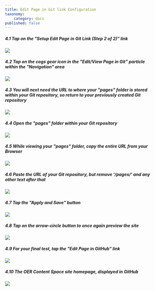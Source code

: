 ```yaml
---
title: Edit Page in Git link Configuration
taxonomy:
    category: docs
published: false
---
```


##### 4.1 Tap on the "Setup Edit Page in Git Link (Step 2 of 2)" link

![][31]

[31]: ../../images/oer-content-space---install-and-configure-on-reclaim-hosting/tap-on-the--setup-edit-page-in-git-link--step-2-of-2---link.png

##### 4.2 Tap on the cogs gear icon in the "Edit/View Page in Git" particle within the "Navigation" area

![][32]

[32]: ../../images/oer-content-space---install-and-configure-on-reclaim-hosting/tap-on-the-cogs-gear-icon-in-the--edit-view-page-in-git--particle-within-the--navigation--area.png

##### 4.3 You will next need the URL to where your "pages" folder is stored within your Git repository, so return to your previously created Git repository

![][33]

[33]: ../../images/oer-content-space---install-and-configure-on-reclaim-hosting/you-will-next-need-the-url-to-where-your--pages--folder-is-stored-within-your-git-repository--so-ret.png

##### 4.4 Open the "pages" folder within your Git repository

![][34]

[34]: ../../images/oer-content-space---install-and-configure-on-reclaim-hosting/open-the--pages--folder-within-your-git-repository.png

##### 4.5 While viewing your "pages" folder, copy the entire URL from your Browser

![][35]

[35]: ../../images/oer-content-space---install-and-configure-on-reclaim-hosting/while-viewing-your--pages--folder--copy-the-entire-url-from-your-browser.png

##### 4.6 Paste the URL of your Git repository, but remove '/pages/' and any other text after that

![][36]

[36]: ../../images/oer-content-space---install-and-configure-on-reclaim-hosting/paste-the-url-of-your-git-repository--but-remove---pages---and-any-other-text-after-that-.png

##### 4.7 Tap the "Apply and Save" button

![][37]

[37]: ../../images/oer-content-space---install-and-configure-on-reclaim-hosting/tap-the--apply-and-save--button.png

##### 4.8 Tap on the arrow-circle button to once again preview the site

![][38]

[38]: ../../images/oer-content-space---install-and-configure-on-reclaim-hosting/tap-on-the-arrow-circle-button-to-once-again-preview-the-site-1.png

##### 4.9 For your final test, tap the "Edit Page in GitHub" link

![][39]

[39]: ../../images/oer-content-space---install-and-configure-on-reclaim-hosting/for-your-final-test--tap-the--edit-page-in-github--link.png

##### 4.10 The OER Content Space site homepage, displayed in GitHub

![][40]

[40]: ../../images/oer-content-space---install-and-configure-on-reclaim-hosting/the-oer-content-space-site-homepage--displayed-in-github.png
